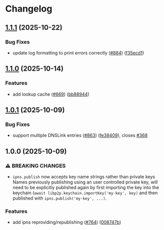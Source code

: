 # Changelog

## [1.1.1](https://github.com/ipfs/helia/compare/dnslink-v1.1.0...dnslink-v1.1.1) (2025-10-22)


### Bug Fixes

* update log formatting to print errors correctly ([#884](https://github.com/ipfs/helia/issues/884)) ([f35ecd1](https://github.com/ipfs/helia/commit/f35ecd1c8ad3c712d3882d0f0f2abaf0f0296ec1))

## [1.1.0](https://github.com/ipfs/helia/compare/dnslink-v1.0.1...dnslink-v1.1.0) (2025-10-14)


### Features

* add lookup cache ([#869](https://github.com/ipfs/helia/issues/869)) ([bb88944](https://github.com/ipfs/helia/commit/bb889444c85270e891d384f2ca9d2789f5ad37d6))

## [1.0.1](https://github.com/ipfs/helia/compare/dnslink-v1.0.0...dnslink-v1.0.1) (2025-10-09)


### Bug Fixes

* support multiple DNSLink entries ([#863](https://github.com/ipfs/helia/issues/863)) ([fe38409](https://github.com/ipfs/helia/commit/fe384098a0930915eff4c41d562606955e0e710d)), closes [#368](https://github.com/ipfs/helia/issues/368)

## 1.0.0 (2025-10-09)


### ⚠ BREAKING CHANGES

* `ipns.publish` now accepts key name strings rather than private keys Names previously publishing using an user controlled private key, will need to be explicitly published again by first importing the key into the keychain (`await libp2p.keychain.importKey('my-key', key)` and then published with `ipns.publish('my-key', ...)`.

### Features

* add ipns reproviding/republishing ([#764](https://github.com/ipfs/helia/issues/764)) ([008747b](https://github.com/ipfs/helia/commit/008747b59a03682e1b6f648a39635e1b1971e481))
